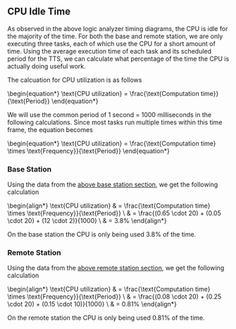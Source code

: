 ## CPU Idle Time

As observed in the above logic analyzer timing diagrams, the CPU is idle for the majority of the time. For both the base and remote station, we are only executing three tasks, each of which use the CPU for a short amount of time. Using the average execution time of each task and its scheduled period for the TTS, we can calculate what percentage of the time the CPU is actually doing useful work.

The calcuation for CPU utilization is as follows

\begin{equation*}
  \text{CPU utilization} = \frac{\text{Computation time}}{\text{Period}}
\end{equation*}

We will use the common period of 1 second = 1000 milliseconds in the following calculations. Since most tasks run multiple times within this time frame, the equation becomes

\begin{equation*}
  \text{CPU utilization} = \frac{\text{Computation time} \times \text{Frequency}}{\text{Period}}
\end{equation*}

### Base Station

Using the data from the [above base station section](#base-station), we get the following calculation

\begin{align*}
  \text{CPU utilization} & = \frac{\text{Computation time} \times \text{Frequency}}{\text{Period}} \\
                           & = \frac{(0.65 \cdot 20) + (0.05 \cdot 20) + (12 \cdot 2)}{1000} \\
                           & = 3.8\%
\end{align*}

On the base station the CPU is only being used 3.8% of the time.

### Remote Station

Using the data from the [above remote station section](#remote-station), we get the following calculation

\begin{align*}
  \text{CPU utilization} & = \frac{\text{Computation time} \times \text{Frequency}}{\text{Period}} \\
                           & = \frac{(0.08 \cdot 20) + (0.25 \cdot 20) + (0.15 \cdot 10)}{1000} \\
                           & = 0.81\%
\end{align*}

On the remote station the CPU is only being used 0.81% of the time.
